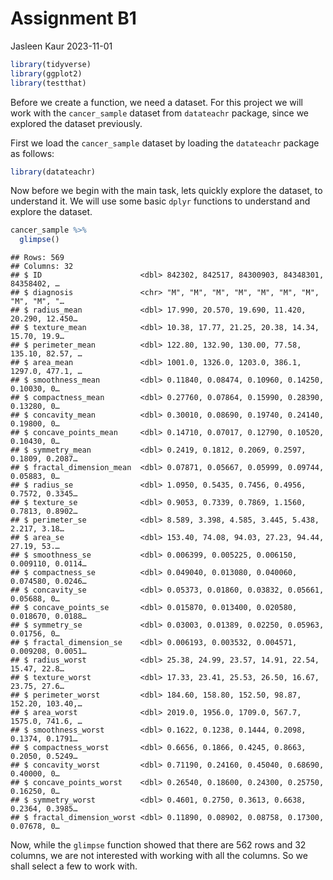 Assignment B1
================
Jasleen Kaur
2023-11-01

``` r
library(tidyverse)
library(ggplot2)
library(testthat)
```

Before we create a function, we need a dataset. For this project we will
work with the `cancer_sample` dataset from `datateachr` package, since
we explored the dataset previously.

First we load the `cancer_sample` dataset by loading the `datateachr`
package as follows:

``` r
library(datateachr)
```

Now before we begin with the main task, lets quickly explore the
dataset, to understand it. We will use some basic `dplyr` functions to
understand and explore the dataset.

``` r
cancer_sample %>% 
  glimpse()
```

    ## Rows: 569
    ## Columns: 32
    ## $ ID                      <dbl> 842302, 842517, 84300903, 84348301, 84358402, …
    ## $ diagnosis               <chr> "M", "M", "M", "M", "M", "M", "M", "M", "M", "…
    ## $ radius_mean             <dbl> 17.990, 20.570, 19.690, 11.420, 20.290, 12.450…
    ## $ texture_mean            <dbl> 10.38, 17.77, 21.25, 20.38, 14.34, 15.70, 19.9…
    ## $ perimeter_mean          <dbl> 122.80, 132.90, 130.00, 77.58, 135.10, 82.57, …
    ## $ area_mean               <dbl> 1001.0, 1326.0, 1203.0, 386.1, 1297.0, 477.1, …
    ## $ smoothness_mean         <dbl> 0.11840, 0.08474, 0.10960, 0.14250, 0.10030, 0…
    ## $ compactness_mean        <dbl> 0.27760, 0.07864, 0.15990, 0.28390, 0.13280, 0…
    ## $ concavity_mean          <dbl> 0.30010, 0.08690, 0.19740, 0.24140, 0.19800, 0…
    ## $ concave_points_mean     <dbl> 0.14710, 0.07017, 0.12790, 0.10520, 0.10430, 0…
    ## $ symmetry_mean           <dbl> 0.2419, 0.1812, 0.2069, 0.2597, 0.1809, 0.2087…
    ## $ fractal_dimension_mean  <dbl> 0.07871, 0.05667, 0.05999, 0.09744, 0.05883, 0…
    ## $ radius_se               <dbl> 1.0950, 0.5435, 0.7456, 0.4956, 0.7572, 0.3345…
    ## $ texture_se              <dbl> 0.9053, 0.7339, 0.7869, 1.1560, 0.7813, 0.8902…
    ## $ perimeter_se            <dbl> 8.589, 3.398, 4.585, 3.445, 5.438, 2.217, 3.18…
    ## $ area_se                 <dbl> 153.40, 74.08, 94.03, 27.23, 94.44, 27.19, 53.…
    ## $ smoothness_se           <dbl> 0.006399, 0.005225, 0.006150, 0.009110, 0.0114…
    ## $ compactness_se          <dbl> 0.049040, 0.013080, 0.040060, 0.074580, 0.0246…
    ## $ concavity_se            <dbl> 0.05373, 0.01860, 0.03832, 0.05661, 0.05688, 0…
    ## $ concave_points_se       <dbl> 0.015870, 0.013400, 0.020580, 0.018670, 0.0188…
    ## $ symmetry_se             <dbl> 0.03003, 0.01389, 0.02250, 0.05963, 0.01756, 0…
    ## $ fractal_dimension_se    <dbl> 0.006193, 0.003532, 0.004571, 0.009208, 0.0051…
    ## $ radius_worst            <dbl> 25.38, 24.99, 23.57, 14.91, 22.54, 15.47, 22.8…
    ## $ texture_worst           <dbl> 17.33, 23.41, 25.53, 26.50, 16.67, 23.75, 27.6…
    ## $ perimeter_worst         <dbl> 184.60, 158.80, 152.50, 98.87, 152.20, 103.40,…
    ## $ area_worst              <dbl> 2019.0, 1956.0, 1709.0, 567.7, 1575.0, 741.6, …
    ## $ smoothness_worst        <dbl> 0.1622, 0.1238, 0.1444, 0.2098, 0.1374, 0.1791…
    ## $ compactness_worst       <dbl> 0.6656, 0.1866, 0.4245, 0.8663, 0.2050, 0.5249…
    ## $ concavity_worst         <dbl> 0.71190, 0.24160, 0.45040, 0.68690, 0.40000, 0…
    ## $ concave_points_worst    <dbl> 0.26540, 0.18600, 0.24300, 0.25750, 0.16250, 0…
    ## $ symmetry_worst          <dbl> 0.4601, 0.2750, 0.3613, 0.6638, 0.2364, 0.3985…
    ## $ fractal_dimension_worst <dbl> 0.11890, 0.08902, 0.08758, 0.17300, 0.07678, 0…

Now, while the `glimpse` function showed that there are 562 rows and 32
columns, we are not interested with working with all the columns. So we
shall select a few to work with.
